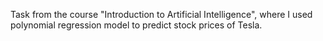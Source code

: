 Task from the course "Introduction to Artificial Intelligence", where I used polynomial regression model to predict stock prices of Tesla.
